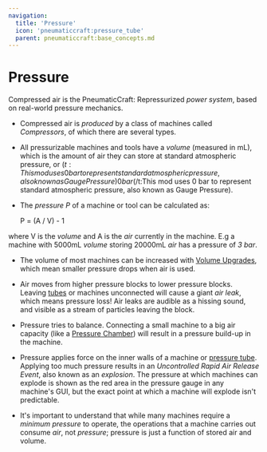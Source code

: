 ```yaml
---
navigation:
  title: 'Pressure'
  icon: 'pneumaticcraft:pressure_tube'
  parent: pneumaticcraft:base_concepts.md
---
```


# Pressure

Compressed air is the <Color id="dark_green">PneumaticCraft: Repressurized</Color> _power system_, based on real-world pressure mechanics.

- Compressed air is _produced_ by a class of machines called _Compressors_, of which there are several types.
- All pressurizable machines and tools have a _volume_ (measured in mL), which is the amount of air they can store at standard atmospheric pressure, or <Color id='dark_purple'>$(t:This mod uses 0 bar to represent standard atmospheric pressure, also known as Gauge Pressure)0 bar$(/t:This mod uses 0 bar to represent standard atmospheric pressure, also known as Gauge Pressure)</Color>.

- The _pressure P_ of a machine or tool can be calculated as:

  <Color id='dark_green'>P = (A / V) - 1</Color>

where <Color id='dark_green'>V</Color> is the _volume_ and <Color id='dark_green'>A</Color> is the _air_ currently in the machine. E.g a machine with 5000mL _volume_ storing 20000mL _air_ has a pressure of _3 bar_.

- The volume of most machines can be increased with [Volume Upgrades](./upgrades.md#volume), which mean smaller pressure drops when air is used.

- Air moves from higher pressure blocks to lower pressure blocks. Leaving [tubes](../tubes/pressure_tubes.md) or machines unconnected will cause a giant _air leak_, which means pressure loss! Air leaks are audible as a hissing sound, and visible as a stream of particles leaving the block.
- Pressure tries to balance. Connecting a small machine to a big air capacity (like a [Pressure Chamber](../manufacturing/pressure_chamber.md)) will result in a pressure build-up in the machine.

- Pressure applies force on the inner walls of a machine or [pressure tube](../tubes/pressure_tubes.md). Applying too much pressure results in an _Uncontrolled Rapid Air Release Event_, also known as an _explosion_. The pressure at which machines can explode is shown as the red area in the pressure gauge in any machine's GUI, but the exact point at which a machine will explode isn't predictable.

- It's important to understand that while many machines require a _minimum pressure_ to operate, the operations that a machine carries out consume _air_, not _pressure_; pressure is just a function of stored air and volume.

